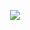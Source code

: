 <p align="center">
  <img src="https://github.com/Mixtre/Mixtre/assets/149194765/b4bd811e-5585-409d-b242-54547842188f"/>

</p>
